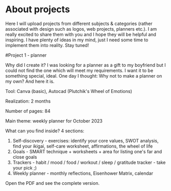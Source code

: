 # About projects
Here I will upload projects from different subjects & categories (rather associated with design such as logos, web projects, planners etc.). I am really excited to share them with you and I hope they will be helpful and inspiring. I have plenty of ideas in my mind, just I need some time to implement them into reality. Stay tuned!

#Project 1 - planner

Why did I create it? I was looking for a planner as a gift to my boyfriend but I could not find the one which will meet my requirements. I want it to be something special, ideal. One day I thought: Why not to make a planner on my own? And here it is. 

Tool: Canva (basic), Autocad (Plutchik's Wheel of Emotions)

Realization: 2 months 

Number of pages: 84

Main theme: weekly planner for October 2023 

What can you find inside? 
4 sections: 
1) Self-discovery - exercises: identify your core values, SWOT analysis, find your ikigai, self-care worksheet, affirmations, the wheel of life
2) Goals - SMART technique + worksheets + area for listing one's far and close goals
3) Trackers - habit / mood / food / workout / sleep / gratitude tracker - take your pick ;)
4) Weekly planner - monthly reflections, Eisenhower Matrix, calendar

Open the PDF and see the complete version. 
